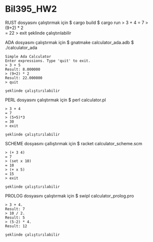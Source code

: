 # Bil395_HW2

RUST dosyasını çalıştırmak için
    $ cargo build
    $ cargo run
    > 3 + 4
    = 7
    > (9+2) * 2    
    = 22
    > exit
    şeklinde çalıştırılabilir


ADA dosyasını çalıştırmak için
    $ gnatmake calculator_ada.adb
    $ ./calculator_ada

    Simple Ada Calculator
    Enter expressions. Type 'quit' to exit.
    > 3 + 5
    Result: 8.000000
    > (9+2) * 2
    Result: 22.000000
    > quit

    şeklinde çalıştırılabilir

PERL dosyasını çalıştırmak için
    $ perl calculator.pl

    > 3 + 4
    = 7
    > (5+5)*3
    = 30
    > exit

    şeklinde çalıştırılabilir

SCHEME dosyasını çallıştırmak için
    $ racket calculator_scheme.scm

    > (+ 3 4)
    = 7
    > (set x 10)
    = 10
    > (+ x 5)
    = 15
    > exit

    şeklinde çalıştırılabilir

PROLOG dosyasını çalıştırmak için
    $ swipl calculator_prolog.pro

    > 3 + 4.
    Result: 7
    > 10 / 2.
    Result: 5
    > (5-2) * 4.
    Result: 12

    şeklinde çalıştırılabilir